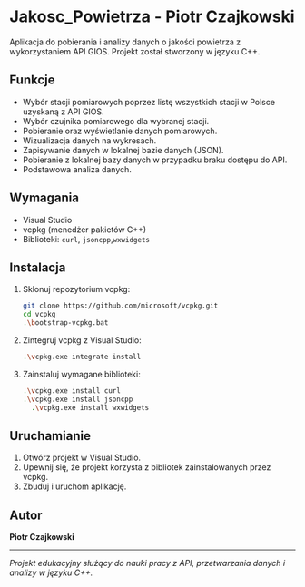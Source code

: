 # Jakosc_Powietrza - Piotr Czajkowski

Aplikacja do pobierania i analizy danych o jakości powietrza z wykorzystaniem API GIOS. Projekt został stworzony w języku C++.

## Funkcje

- Wybór stacji pomiarowych poprzez listę wszystkich stacji w Polsce uzyskaną z API GIOS.
- Wybór czujnika pomiarowego dla wybranej stacji.
- Pobieranie oraz wyświetlanie danych pomiarowych.
- Wizualizacja danych na wykresach.
- Zapisywanie danych w lokalnej bazie danych (JSON).
- Pobieranie z lokalnej bazy danych w przypadku braku dostępu do API.
- Podstawowa analiza danych.

## Wymagania

- Visual Studio
- vcpkg (menedżer pakietów C++)
- Biblioteki: `curl`, `jsoncpp`,`wxwidgets`

## Instalacja

1. Sklonuj repozytorium vcpkg:

   ```bash
   git clone https://github.com/microsoft/vcpkg.git
   cd vcpkg
   .\bootstrap-vcpkg.bat
   ```

2. Zintegruj vcpkg z Visual Studio:

   ```bash
   .\vcpkg.exe integrate install
   ```

3. Zainstaluj wymagane biblioteki:

   ```bash
   .\vcpkg.exe install curl
   .\vcpkg.exe install jsoncpp
     .\vcpkg.exe install wxwidgets
   ```

## Uruchamianie

1. Otwórz projekt w Visual Studio.
2. Upewnij się, że projekt korzysta z bibliotek zainstalowanych przez vcpkg.
3. Zbuduj i uruchom aplikację.

## Autor

**Piotr Czajkowski**

---

*Projekt edukacyjny służący do nauki pracy z API, przetwarzania danych i analizy w języku C++.*
